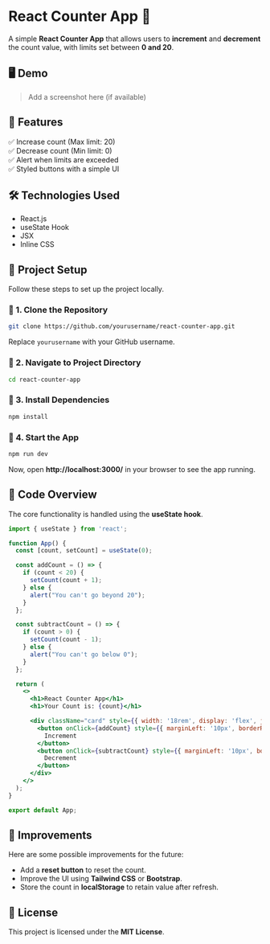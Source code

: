 # React Counter App 🚀

A simple **React Counter App** that allows users to **increment** and **decrement** the count value, with limits set between **0 and 20**.

## 🖥️ Demo
> Add a screenshot here (if available)

## 🎯 Features
✅ Increase count (Max limit: 20)  
✅ Decrease count (Min limit: 0)  
✅ Alert when limits are exceeded  
✅ Styled buttons with a simple UI  

## 🛠️ Technologies Used
- React.js
- useState Hook
- JSX
- Inline CSS

## 📂 Project Setup
Follow these steps to set up the project locally.

### 🔹 1. Clone the Repository
```sh
git clone https://github.com/yourusername/react-counter-app.git
```
Replace `yourusername` with your GitHub username.

### 🔹 2. Navigate to Project Directory
```sh
cd react-counter-app
```

### 🔹 3. Install Dependencies
```sh
npm install
```

### 🔹 4. Start the App
```sh
npm run dev
```
Now, open **http://localhost:3000/** in your browser to see the app running.

## 📜 Code Overview
The core functionality is handled using the **useState hook**.

```jsx
import { useState } from 'react';

function App() {
  const [count, setCount] = useState(0);

  const addCount = () => {
    if (count < 20) {
      setCount(count + 1);
    } else {
      alert("You can't go beyond 20");
    }
  };

  const subtractCount = () => {
    if (count > 0) {
      setCount(count - 1);
    } else {
      alert("You can't go below 0");
    }
  };

  return (
    <>
      <h1>React Counter App</h1>
      <h1>Your Count is: {count}</h1>

      <div className="card" style={{ width: '18rem', display: 'flex', justifyContent: 'space-between' }}>
        <button onClick={addCount} style={{ marginLeft: '10px', borderRadius: '10px', background:'#3B6790', color:'white' }}>
          Increment
        </button>
        <button onClick={subtractCount} style={{ marginLeft: '10px', borderRadius: '10px', background:'#3B6790', color:'white' }}> 
          Decrement
        </button>
      </div>
    </>
  );
}

export default App;
```

## 📌 Improvements
Here are some possible improvements for the future:
- Add a **reset button** to reset the count.
- Improve the UI using **Tailwind CSS** or **Bootstrap**.
- Store the count in **localStorage** to retain value after refresh.

## 📄 License
This project is licensed under the **MIT License**.
